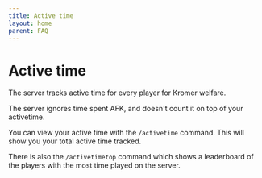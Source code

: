 ```yaml
---
title: Active time
layout: home
parent: FAQ
---
```


# Active time

The server tracks active time for every player for Kromer welfare.

The server ignores time spent AFK, and doesn't count it on top of your activetime.

You can view your active time with the `/activetime` command. This will show you your total active time tracked.

There is also the `/activetimetop` command which shows a leaderboard of the players with the most time played on the server. 
